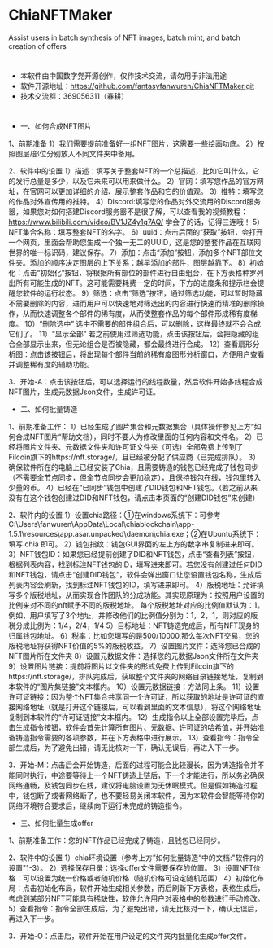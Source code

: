 # ChiaNFTMaker
Assist users in batch synthesis of NFT images, batch mint, and batch creation of offers
#
* 本软件由中国数字党开源创作，仅作技术交流，请勿用于非法用途
* 软件开源地址：https://github.com/fantasyfanwuren/ChiaNFTMaker.git
* 技术交流群：369056311（春耕）
#

* 一、如何合成NFT图片

1、前期准备
	1）我们需要提前准备好一组NFT图片，这需要一些绘画功底。
	2）按照图层/部位分别放入不同文件夹中备用。

2、软件中的设置
	1）描述：填写关于整套NFT的一个总描述，比如它叫什么，它的发行总量是多少，以及它未来可以用来做什么。
	2）官网：填写您作品的官方网址，在官网可以更加详细的介绍、展示整套作品和它的价值观。
	3）推特：填写您的作品对外宣传用的推特。
	4）Discord:填写您的作品对外交流用的Discord服务器，如果您对如何搭建Discord服务器不是很了解，可以查看我的视频教程：https://www.bilibili.com/video/BV1JZ4y1q7AQ/ 学会了的话，记得三连哦！
	5）NFT集合名称：填写整套NFT的名字。
	6）uuid：点击后面的“获取”按钮，会打开一个网页，里面会帮助您生成一个独一无二的UUID，这是您的整套作品在互联网世界的唯一标识码，建议保存。
	7）添加：点击“添加”按钮，添加多个NFT部位文件夹。添加的顺序决定图层的上下关系：越早添加的部件，图层越靠下。
	8）初始化：点击“初始化”按钮，将根据所有部位的部件进行自由组合，在下方表格种罗列出所有可能生成的NFT。这可能需要耗费一定的时间，下方的进度条和提示栏会提醒您软件的运行状态。
	9）筛选：点击“筛选”按钮，通过筛选功能，可以暂时隐藏不需要删除的内容，进而用户可以快速地对筛选出的内容进行快速而精准的删除操作，从而快速调整各个部件的稀有度，从而使整套作品的每个部件形成稀有度梯度。
	10）“删除选中” 选中不需要的部件组合后，可以删除，这样最终就不会合成它们了。
	11）“显示全部” 若之前使用过筛选功能，点击该按钮后，会把隐藏的组合全部显示出来，但无论组合是否被隐藏，都会最终进行合成。
	12）查看扇形分析图：点击该按钮后，将出现每个部件当前的稀有度图形分析窗口，方便用户查看并调整稀有度的辅助功能。

3、开始-A：点击该按钮后，可以选择运行的线程数量，然后软件开始多线程合成NFT图片，生成元数据Json文件，生成许可证。



* 二、如何批量铸造

1、前期准备工作：
	1）已经生成了图片集合和元数据集合（具体操作参见上方“如何合成NFT图片“帮助文档），同时不要人为修改里面的任何内容和文件名。
	2）已经将图片文件夹、元数据文件夹和许可证文件夹（可选）全部免费上传到了Filcoin旗下的https://nft.storage/，且已经被分配了供应商（已完成排队）。
	3）确保软件所在的电脑上已经安装了Chia，且需要铸造的钱包已经完成了钱包同步（不需要全节点同步，但全节点同步会更加稳定），且保持钱包在线，钱包里转入少量的币。
	4）已经在“已同步”钱包中创建了DID钱包和NFT钱包。（若之前从来没有在这个钱包创建过DID和NFT钱包，请点击本页面的“创建DID钱包”来创建）

2、软件内的设置
	1）设置chia路径：①在windows系统下：可参考 C:\Users\fanwuren\AppData\Local\chiablockchain\app-1.5.1\resources\app.asar.unpacked\daemon\chia.exe；②在Ubuntu系统下：填写 chia 即可。
	2）钱包指纹：钱包GUI界面的左上方的数字串复制进来即可。
	3）NFT钱包ID：如果您已经提前创建了DID和NFT钱包，点击“查看列表”按钮，根据列表内容，找到标注NFT钱包的ID，填写进来即可。若您没有创建过任何DID和NFT钱包，请点击“创建DID钱包”，软件会弹出窗口让您设置钱包名称，生成后列表内容会刷新，找到标注NFT钱包的ID，填写进来即可。
	4）版税地址：允许填写多个版税地址，从而实现合作团队的分成功能。其实现原理为：按照用户设置的比例来对不同的nft赋予不同的版税地址。
每个版税地址对应的比例值默认为：1。例如，用户填写了3个地址，并修改他们的比例值分别为：1，2，1，则对应的版税分成比例为：1/4，2/4，1/4
	5）目标地址：NFT铸造完成后，所有NFT现身的归属钱包地址。
	6）税率：比如您填写的是500/10000,那么每次NFT交易，您的版税地址将获得NFT价值的5%的版税收益。
	7）设置图片文件：选择您已合成的NFT图片所在文件夹
	8）设置元数据文件：选择您的元数据Json文件所在文件夹
	9）设置图片链接：提前将图片以文件夹的形式免费上传到Filcoin旗下的https://nft.storage/，排队完成后，获取整个文件夹的网络目录链接地址，复制到本软件的“图片集链接”文本框内。
	10）设置元数据链接：方法同上条。
	11）设置许可证链接：因为整个NFT集合共享同一个许可证，所以获取的地址是许可证的直接网络地址（就是打开这个链接后，可以看到里面的文本信息），将这个网络地址复制到本软件的“许可证链接”文本框内。
	12）生成指令以上全部设置完毕后，点击生成指令按钮，软件会首先计算所有图片、元数据、许可证的哈希值，并开始准备铸造指令需要的各项参数，并在下方表格中进行展示。
	13）查看指令：指令全部生成后，为了避免出错，请无比核对一下，确认无误后，再进入下一步。

3、开始-M：点击后会开始铸造，后面的过程可能会比较漫长，因为铸造指令并不能同时执行，中途要等待上一个NFT铸造上链后，下一个才能进行，所以务必确保网络通畅，及钱包同步在线，建议将电脑设置为无休眠模式。但是假如铸造过程中，钱包断了或者网络断了，也不要轻易关闭本软件，因为本软件会智能等待你的网络环境符合要求后，继续向下运行未完成的铸造指令。


* 三、如何批量生成offer

1、前期准备工作：您的NFT作品已经完成了铸造，且钱包已经同步。

2、软件中的设置
	1）chia环境设置（参考上方”如何批量铸造“中的文档:"软件内的设置"1-3）。
	2）选择保存目录：选择offer文件需要保存的位置。
	3）设置NFT价格：可以设置为统一价格或者随机价格（随机价格可设定随机范围）
	4）初始化布局：点击初始化布局，软件开始生成相关参数，而后刷新下方表格，表格生成后，考虑到某部分NFT可能具有稀缺性，软件允许用户对表格中的参数进行手动修改。
	5）查看指令：指令全部生成后，为了避免出错，请无比核对一下，确认无误后，再进入下一步。

3、开始-O：点击后，软件开始在用户设定的文件夹内批量化生成offer文件。
